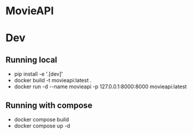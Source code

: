 # MovieAPI

# Dev

## Running local 
- pip install -e '.[dev]'
- docker build -t movieapi:latest .
- docker run -d --name movieapi -p 127.0.0.1:8000:8000  movieapi:latest

## Running with compose
- docker compose build
- docker compose up -d
